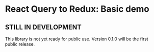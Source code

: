 # React Query to Redux: Basic demo

## STILL IN DEVELOPMENT

This library is not yet ready for public use. Version 0.1.0 will be the first public release.
